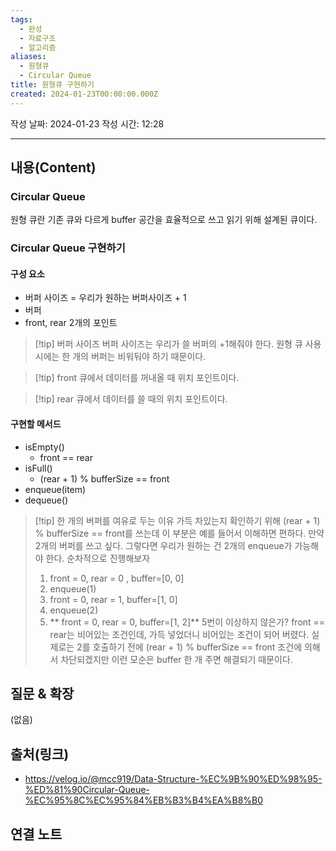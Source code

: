 ```yaml
---
tags:
  - 완성
  - 자료구조
  - 알고리즘
aliases:
  - 원형큐
  - Circular Queue
title: 원형큐 구현하기
created: 2024-01-23T00:00:00.000Z
---
```

작성 날짜: 2024-01-23
작성 시간: 12:28


----
## 내용(Content)
### Circular Queue
원형 큐란 기존 큐와 다르게 buffer 공간을 효율적으로 쓰고 읽기 위해 설계된 큐이다.

### Circular Queue 구현하기
#### 구성 요소
- 버퍼 사이즈 = 우리가 원하는 버퍼사이즈 + 1
- 버퍼
- front, rear 2개의 포인트

>[!tip] 버퍼 사이즈
>버퍼 사이즈는 우리가 쓸 버퍼의 +1해줘야 한다. 원형 큐 사용시에는 한 개의 버퍼는 비워둬야 하기 때문이다.

>[!tip] front
>큐에서 데이터를 꺼내올 때 위치 포인트이다.
>

>[!tip] rear
>큐에서 데이터를 쓸 때의 위치 포인트이다.

#### 구현할 메서드
- isEmpty()
	- front == rear
- isFull()
	- (rear + 1) % bufferSize == front
- enqueue(item)
- dequeue()

>[!tip] 한 개의 버퍼를 여유로 두는 이유
>가득 차있는지 확인하기 위해 (rear + 1) % bufferSize == front를 쓰는데 이 부분은 예를 들어서 이해하면 편하다.
>만약 2개의 버퍼를 쓰고 싶다. 그렇다면 우리가 원하는 건 2개의 enqueue가 가능해야 한다. 순차적으로 진행해보자
>1. front = 0, rear = 0 , buffer=\[0, 0]
>2. enqueue(1)
>3. front = 0, rear = 1, buffer=\[1, 0]
>4. enqueue(2)
>5. ** front = 0, rear = 0, buffer=\[1, 2]**
>5번이 이상하지 않은가? front == rear는 비어있는 조건인데, 가득 넣었더니 비어있는 조건이 되어 버렸다. 실제로는 2를 호출하기 전에 (rear + 1) % bufferSize == front 조건에 의해서 차단되겠지만 이런 모순은 buffer 한 개 주면 해결되기 때문이다.



## 질문 & 확장

(없음)

## 출처(링크)
- https://velog.io/@mcc919/Data-Structure-%EC%9B%90%ED%98%95-%ED%81%90Circular-Queue-%EC%95%8C%EC%95%84%EB%B3%B4%EA%B8%B0

## 연결 노트










